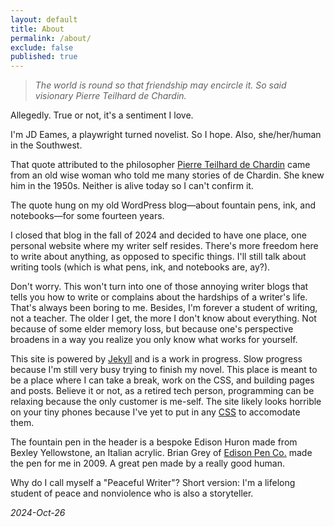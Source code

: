 ```yaml
---
layout: default
title: About
permalink: /about/
exclude: false
published: true
---
```


<blockquote><em>The world is round so that friendship may encircle it. So said visionary Pierre Teilhard de Chardin.</em></blockquote>

Allegedly. True or not, it's a sentiment I love.

I'm JD Eames, a playwright turned novelist. So I hope. Also, she/her/human in the Southwest.

That quote attributed to the philosopher <a href="https://www.britannica.com/biography/Pierre-Teilhard-de-Chardin">Pierre Teilhard de Chardin</a> came from an old wise woman who told me many stories of de Chardin. She knew him in the 1950s. Neither is alive today so I can't confirm it.

The quote hung on my old WordPress blog—about fountain pens, ink, and notebooks—for some fourteen years.

I closed that blog in the fall of 2024 and decided to have one place, one personal website where my writer self resides. There's more freedom here to write about anything, as opposed to specific things. I'll still talk about writing tools (which is what pens, ink, and notebooks are, ay?).

Don't worry. This won't turn into one of those annoying writer blogs that tells you how to write or complains about the hardships of a writer's life. That's always been boring to me. Besides, I'm forever a student of writing, not a teacher. The older I get, the more I don't know about everything. Not because of some elder memory loss, but because one's perspective broadens in a way you realize you only know what works for yourself.

This site is powered by [Jekyll](https://jekyllrb.com) and is a work in progress. Slow progress because I'm still very busy trying to finish my novel. This place is meant to be a place where I can take a break, work on the CSS, and building pages and posts. Believe it or not, as a retired tech person, programming can be relaxing because the only customer is me-self. The site likely looks horrible on your tiny phones because I've yet to put in any [CSS](https://developer.mozilla.org/en-US/docs/Web/CSS) to accomodate them. 

The fountain pen in the header is a bespoke Edison Huron made from Bexley Yellowstone, an Italian acrylic. Brian Grey of [Edison Pen Co.](https://edisonpen.com) made the pen for me in 2009. A great pen made by a really good human.

Why do I call myself a "Peaceful Writer"? Short version: I'm a lifelong student of peace and nonviolence who is also a storyteller.

*2024-Oct-26*